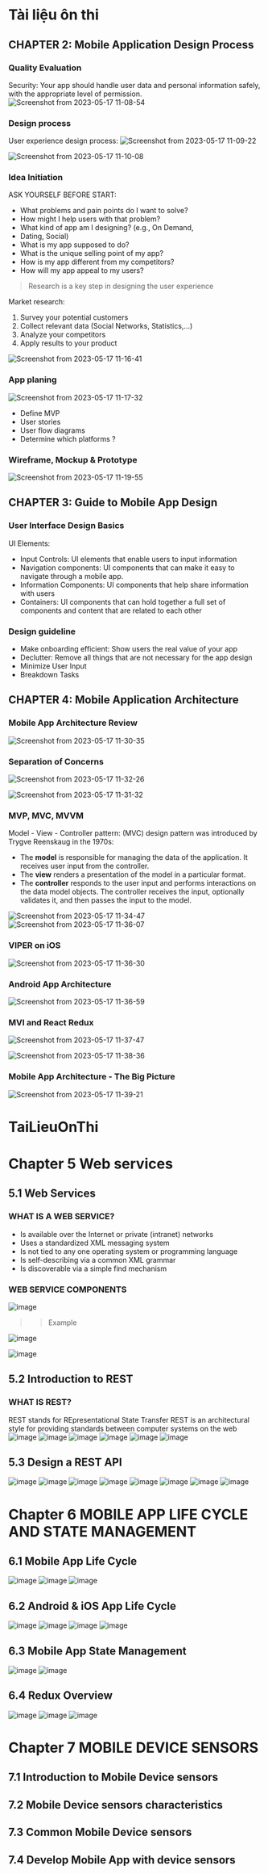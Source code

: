 # Tài liệu ôn thi

## CHAPTER 2: Mobile Application Design Process

### Quality Evaluation

Security: Your app should handle user data and personal information safely, with the appropriate level of permission.
![Screenshot from 2023-05-17 11-08-54](https://github.com/MobDevBKU/Exam/assets/69946748/88fdba97-d477-4ec0-8ba3-7886201b5b2c)

### Design process

User experience design process:
![Screenshot from 2023-05-17 11-09-22](https://github.com/MobDevBKU/Exam/assets/69946748/63a486fe-6ffe-4aee-85fc-403f627b530c)

![Screenshot from 2023-05-17 11-10-08](https://github.com/MobDevBKU/Exam/assets/69946748/11aebc54-874b-48c1-9743-ec939f1d61a9)

### Idea Initiation

ASK YOURSELF BEFORE START:

- What problems and pain points do I want to solve?
- How might I help users with that problem?
- What kind of app am I designing? (e.g., On Demand,
- Dating, Social)
- What is my app supposed to do?
- What is the unique selling point of my app?
- How is my app different from my competitors?
- How will my app appeal to my users?

> Research is a key step in designing the user experience

Market research: 

1. Survey your potential customers
2. Collect relevant data (Social Networks, Statistics,...)
3. Analyze your competitors
4. Apply results to your product

![Screenshot from 2023-05-17 11-16-41](https://github.com/MobDevBKU/Exam/assets/69946748/63d2f901-1c51-4ea7-93fb-96540c56106a)

### App planing
![Screenshot from 2023-05-17 11-17-32](https://github.com/MobDevBKU/Exam/assets/69946748/f6baca19-2aa4-4fae-a30d-72454c5e21d4)

- Define MVP
- User stories
- User flow diagrams
- Determine which platforms ?

### Wireframe, Mockup & Prototype

![Screenshot from 2023-05-17 11-19-55](https://github.com/MobDevBKU/Exam/assets/69946748/08899c7d-d792-41fb-a30d-61e1063b25d5)

## CHAPTER 3: Guide to Mobile App Design

### User Interface Design Basics

UI Elements:

- Input Controls: UI elements that enable users to input information
- Navigation components: UI components that can make it easy to navigate through a mobile app.
- Information Components: UI components that help share information with users
- Containers: UI components that can hold together a full set of components
and content that are related to each other

### Design guideline

- Make onboarding efficient: Show users the real value of your app
- Declutter: Remove all things that are not necessary for the app design
- Minimize User Input
- Breakdown Tasks

## CHAPTER 4: Mobile Application Architecture

### Mobile App Architecture Review

![Screenshot from 2023-05-17 11-30-35](https://github.com/MobDevBKU/Exam/assets/69946748/c8baa68f-8c18-4fbb-87de-76cd3dbf8bcf)

### Separation of Concerns
![Screenshot from 2023-05-17 11-32-26](https://github.com/MobDevBKU/Exam/assets/69946748/18918dfc-f1a9-4dc5-b741-442127c1a945)

![Screenshot from 2023-05-17 11-31-32](https://github.com/MobDevBKU/Exam/assets/69946748/96120f97-aa18-4829-9d04-2724c24f3c68)

### MVP, MVC, MVVM

Model - View - Controller pattern: (MVC) design pattern was introduced by Trygve Reenskaug in the 1970s:
- The **model** is responsible for managing the data of the application. It receives user input from the controller.
- The **view** renders a presentation of the model in a particular format.
- The **controller** responds to the user input and performs interactions on the data model objects. The controller receives the input, optionally validates it, and then passes the input to the model.

![Screenshot from 2023-05-17 11-34-47](https://github.com/MobDevBKU/Exam/assets/69946748/0778e72d-40a1-4f64-becf-df6885574981)
![Screenshot from 2023-05-17 11-36-07](https://github.com/MobDevBKU/Exam/assets/69946748/c5dc239a-be5b-4a5e-bae0-ad3265948526)

### VIPER on iOS

![Screenshot from 2023-05-17 11-36-30](https://github.com/MobDevBKU/Exam/assets/69946748/18f3cf6f-38ca-479e-9ddd-458bba2862cc)

### Android App Architecture

![Screenshot from 2023-05-17 11-36-59](https://github.com/MobDevBKU/Exam/assets/69946748/0a9e7f4d-ad76-4ade-aacc-4c4c4c46d2c3)

### MVI and React Redux

![Screenshot from 2023-05-17 11-37-47](https://github.com/MobDevBKU/Exam/assets/69946748/a1c7a101-e78e-4f5d-a57d-6eb355648ecf)

![Screenshot from 2023-05-17 11-38-36](https://github.com/MobDevBKU/Exam/assets/69946748/617911df-d8f3-4420-b075-122945623da7)

### Mobile App Architecture - The Big Picture

![Screenshot from 2023-05-17 11-39-21](https://github.com/MobDevBKU/Exam/assets/69946748/c9559c3a-5283-432a-832d-2af7c54cf4e0)

# TaiLieuOnThi

# Chapter 5 Web services

## 5.1 Web Services
### WHAT IS A WEB SERVICE?
  - Is available over the Internet or private
  (intranet) networks
  - Uses a standardized XML messaging system
  - Is not tied to any one operating system or
  programming language
  - Is self-describing via a common XML
  grammar
  - Is discoverable via a simple find mechanism
### WEB SERVICE COMPONENTS
![image](https://github.com/MobDevBKU/Exam/assets/69207570/0140c397-ce81-4be7-9c02-4701c5035b50)
>> Example

![image](https://github.com/MobDevBKU/Exam/assets/69207570/5705ec59-da5f-4e26-8f45-71104d1e7701)

![image](https://github.com/MobDevBKU/Exam/assets/69207570/458d4af7-fcf9-450f-b073-6c5c774659c7)



## 5.2 Introduction to REST
### WHAT IS REST?
REST stands for REpresentational State Transfer
REST is an architectural style for providing standards between computer
systems on the web
![image](https://github.com/MobDevBKU/Exam/assets/69207570/cc0af32b-0aa2-4c98-8f29-0d3e76f225dd)
![image](https://github.com/MobDevBKU/Exam/assets/69207570/bda4217d-b376-4a9e-b6bd-27ba75fe1139)
![image](https://github.com/MobDevBKU/Exam/assets/69207570/f903cc8e-73fb-42f1-bb6e-356e2ba1db7f)
![image](https://github.com/MobDevBKU/Exam/assets/69207570/3e46237d-20cd-40a5-b8de-9c5e85878eb6)
![image](https://github.com/MobDevBKU/Exam/assets/69207570/bbcecb95-9ff6-4c1f-8f89-6474f79db293)
![image](https://github.com/MobDevBKU/Exam/assets/69207570/27badde9-8433-423e-b672-c54760d7c45f)



## 5.3 Design a REST API
![image](https://github.com/MobDevBKU/Exam/assets/69207570/088477c7-dbe0-41d5-9705-802b582ae145)
![image](https://github.com/MobDevBKU/Exam/assets/69207570/867fcd3d-84a1-48f6-a33e-bd80e2ef8953)
![image](https://github.com/MobDevBKU/Exam/assets/69207570/f64ab82e-ac05-4e69-b05c-d6e95083ba84)
![image](https://github.com/MobDevBKU/Exam/assets/69207570/62da09e8-b72c-4c42-8ce1-f6b4ae2f75a7)
![image](https://github.com/MobDevBKU/Exam/assets/69207570/321a0f39-aa45-413e-b32d-fc3b30fde56a)
![image](https://github.com/MobDevBKU/Exam/assets/69207570/020a5f4a-6ad3-4f08-86fe-a7646b9ae698)
![image](https://github.com/MobDevBKU/Exam/assets/69207570/0132f296-d632-4377-b6f2-8f223b0caa5e)
![image](https://github.com/MobDevBKU/Exam/assets/69207570/937b0348-1e0d-4229-a71b-faa2d5ccb7de)


# Chapter 6 MOBILE APP LIFE CYCLE AND STATE MANAGEMENT

## 6.1 Mobile App Life Cycle
![image](https://github.com/MobDevBKU/Exam/assets/69207570/edc939f9-52f1-4905-99b3-f36849a4d302)
![image](https://github.com/MobDevBKU/Exam/assets/69207570/31473d05-49ac-4727-b7e8-e2175076b827)
![image](https://github.com/MobDevBKU/Exam/assets/69207570/a174b2a8-d14f-4675-bba6-a1d07f2cc4e9)


## 6.2 Android & iOS App Life Cycle
![image](https://github.com/MobDevBKU/Exam/assets/69207570/cc330350-7cd9-4a99-ad8f-fe4143cdc553)
![image](https://github.com/MobDevBKU/Exam/assets/69207570/e1efe358-2dec-4395-a97e-96323e21b0d7)
![image](https://github.com/MobDevBKU/Exam/assets/69207570/7359094b-9dea-4fda-9694-8cd5283cff4f)
![image](https://github.com/MobDevBKU/Exam/assets/69207570/8031961e-f792-47de-987d-57547ff4388c)


## 6.3 Mobile App State Management 
![image](https://github.com/MobDevBKU/Exam/assets/69207570/8ef28547-c249-41fa-afc1-be24b0369a24)
![image](https://github.com/MobDevBKU/Exam/assets/69207570/6d595db1-24c7-4814-9db9-f440de5ae6f9)



## 6.4 Redux Overview
![image](https://github.com/MobDevBKU/Exam/assets/69207570/f61b4261-eea8-4c81-b58b-ba2d74f623f2)
![image](https://github.com/MobDevBKU/Exam/assets/69207570/add76f6a-aa03-4147-b50a-b9f9d4a889f1)
![image](https://github.com/MobDevBKU/Exam/assets/69207570/c0c3b933-a7ac-45b4-a4ca-188966e58474)




# Chapter 7 MOBILE DEVICE SENSORS

## 7.1 Introduction to Mobile Device sensors



## 7.2 Mobile Device sensors characteristics


## 7.3 Common Mobile Device sensors


## 7.4 Develop Mobile App with device sensors


